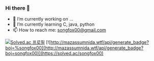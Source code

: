 ### Hi there 👋

- 🔭 I’m currently working on ...
- 🌱 I’m currently learning C, java, python
- 📫 How to reach me: songfox00@gmail.com



[![Solved.ac 프로필](http://mazassumnida.wtf/api/v2/generate_badge?boj={songfox00})](https://solved.ac/{songfox00})
[![http://mazassumnida.wtf/api/generate_badge?boj=%songfox00](http://mazassumnida.wtf/api/generate_badge?boj=songfox00)](https://solved.ac/songfox00)
